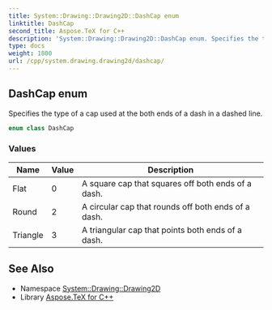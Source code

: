 ```yaml
---
title: System::Drawing::Drawing2D::DashCap enum
linktitle: DashCap
second_title: Aspose.TeX for C++
description: 'System::Drawing::Drawing2D::DashCap enum. Specifies the type of a cap used at the both ends of a dash in a dashed line in C++.'
type: docs
weight: 1800
url: /cpp/system.drawing.drawing2d/dashcap/
---
```

## DashCap enum


Specifies the type of a cap used at the both ends of a dash in a dashed line.

```cpp
enum class DashCap
```

### Values

| Name | Value | Description |
| --- | --- | --- |
| Flat | 0 | A square cap that squares off both ends of a dash. |
| Round | 2 | A circular cap that rounds off both ends of a dash. |
| Triangle | 3 | A triangular cap that points both ends of a dash. |

## See Also

* Namespace [System::Drawing::Drawing2D](../)
* Library [Aspose.TeX for C++](../../)
